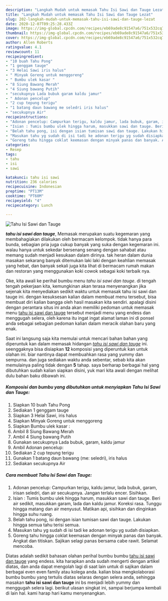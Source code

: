 ```yaml
---
description: "Langkah Mudah untuk memasak Tahu Isi Sawi dan Tauge Lezat"
title: "Langkah Mudah untuk memasak Tahu Isi Sawi dan Tauge Lezat"
slug: 202-langkah-mudah-untuk-memasak-tahu-isi-sawi-dan-tauge-lezat
date: 2020-12-07T09:25:28.433Z
image: https://img-global.cpcdn.com/recipes/eb69ade8c91547a6/751x532cq70/tahu-isi-sawi-dan-tauge-foto-resep-utama.jpg
thumbnail: https://img-global.cpcdn.com/recipes/eb69ade8c91547a6/751x532cq70/tahu-isi-sawi-dan-tauge-foto-resep-utama.jpg
cover: https://img-global.cpcdn.com/recipes/eb69ade8c91547a6/751x532cq70/tahu-isi-sawi-dan-tauge-foto-resep-utama.jpg
author: Allen Roberts
ratingvalue: 4.1
reviewcount: 11
recipeingredient:
- "10 buah Tahu Pong"
- "1 genggam tauge"
- "3 Helai Sawi iris halus"
- " Minyak Goreng untuk menggoreng"
- " Bumbu ulek kasar "
- "8 Siung Bawang Merah"
- "4 Siung bawang Putih"
- "secukupnya Lada bubuk garam kaldu jamur"
- " Adonan pencelup"
- "2 cup tepung terigu"
- "1 batang daun bawang me seledri iris halus"
- "secukupnya Air"
recipeinstructions:
- "Adonan pencelup: Campurkan terigu, kaldu jamur, lada bubuk, garam, irisan seledri, dan air secukupnya. Jangan terlalu encer. Sisihkan."
- "Isian : Tumis bumbu ulek hingga harum, masukkan sawi dan tauge. Beri air sedikit, masukkan garam, lada dan kaldu jamur. Koreksi rasa. Tunggu hingga matang dan air menyusut. Matikan api, sisihkan dan dinginkan hingga suhu ruang."
- "Belah tahu pong, isi dengan isian tumisan sawi dan tauge. Lakukan hingga semua tahu terisi semua."
- "Masukan tahu yg sudah di isi tadi ke adonan terigu yg sudah disiapkan."
- "Goreng tahu hingga coklat keemasan dengan minyak panas dan banyak. Angkat dan titiskan. Sajikan selagi panas bersama cabe rawit. Selamat mencoba."
categories:
- Resep
tags:
- tahu
- isi
- sawi

katakunci: tahu isi sawi 
nutrition: 236 calories
recipecuisine: Indonesian
preptime: "PT13M"
cooktime: "PT60M"
recipeyield: "4"
recipecategory: Lunch

---
```



![Tahu Isi Sawi dan Tauge](https://img-global.cpcdn.com/recipes/eb69ade8c91547a6/751x532cq70/tahu-isi-sawi-dan-tauge-foto-resep-utama.jpg)

<b><i>tahu isi sawi dan tauge</i></b>, Memasak merupakan suatu kegemaran yang membahagiakan dilakukan oleh bermacam kelompok. tidak hanya para bunda, sebagian pria juga cukup banyak yang suka dengan kegemaran ini. walau hanya untuk sekedar bersenang senang dengan sahabat atau memang sudah menjadi kesukaan dalam dirinya. tak heran dalam dunia masakan sekarang banyak ditemukan laki laki dengan keahlian memasak yang hebat, dan banyak sekali juga kita lihat di bermacam rumah makan dan restoran yang menggunakan koki cowok sebagai koki terbaik nya.

Oke, kita awali ke perihal bumbu menu <i>tahu isi sawi dan tauge</i>. di tengah tengah pekerjaan kita, kemungkinan akan terasa menyenangkan jika sejenak kita menyediakan sedikit waktu untuk memasak tahu isi sawi dan tauge ini. dengan kesuksesan kalian dalam membuat menu tersebut, bisa membuat diri kalian bangga oleh hasil masakan kita sendiri. apalagi disini dengan perantara situs ini anda akan memiliki pedoman untuk memasak menu <u>tahu isi sawi dan tauge</u> tersebut menjadi menu yang endess dan menggugah selera, oleh karena itu ingat ingat alamat laman ini di ponsel anda sebagai sebagian pedoman kalian dalam meracik olahan baru yang enak.




Saat ini langsung saja kita memulai untuk mencari bahan bahan yang diperuntuk kan dalam memasak hidangan <u><i>tahu isi sawi dan tauge</i></u> ini. seenggaknya bisa disiapkan <b>12</b> komposisi yang diperuntuk kan untuk olahan ini. biar nantinya dapat membuahkan rasa yang yummy dan sempurna. dan juga sediakan waktu anda sebentar, sebab kita akan memulainya paling tidak dengan <b>5</b> tahap. saya berharap berbagai hal yang dibutuhkan sudah kalian siapkan disini, yuk mari kita awali dengan melihat dulu bahan baku dibawah ini.

<!--inarticleads1-->

##### Komposisi dan bumbu yang dibutuhkan untuk menyiapkan Tahu Isi Sawi dan Tauge:

1. Siapkan 10 buah Tahu Pong
1. Sediakan 1 genggam tauge
1. Siapkan 3 Helai Sawi, iris halus
1. Siapkan  Minyak Goreng untuk menggoreng
1. Siapkan  Bumbu ulek kasar :
1. Ambil 8 Siung Bawang Merah
1. Ambil 4 Siung bawang Putih
1. Gunakan secukupnya Lada bubuk, garam, kaldu jamur
1. Ambil  Adonan pencelup:
1. Sediakan 2 cup tepung terigu
1. Gunakan 1 batang daun bawang (me: seledri), iris halus
1. Sediakan secukupnya Air




<!--inarticleads2-->

##### Cara membuat Tahu Isi Sawi dan Tauge:

1. Adonan pencelup: Campurkan terigu, kaldu jamur, lada bubuk, garam, irisan seledri, dan air secukupnya. Jangan terlalu encer. Sisihkan.
1. Isian : Tumis bumbu ulek hingga harum, masukkan sawi dan tauge. Beri air sedikit, masukkan garam, lada dan kaldu jamur. Koreksi rasa. Tunggu hingga matang dan air menyusut. Matikan api, sisihkan dan dinginkan hingga suhu ruang.
1. Belah tahu pong, isi dengan isian tumisan sawi dan tauge. Lakukan hingga semua tahu terisi semua.
1. Masukan tahu yg sudah di isi tadi ke adonan terigu yg sudah disiapkan.
1. Goreng tahu hingga coklat keemasan dengan minyak panas dan banyak. Angkat dan titiskan. Sajikan selagi panas bersama cabe rawit. Selamat mencoba.




Diatas adalah sedikit bahasan olahan perihal bumbu bumbu <u>tahu isi sawi dan tauge</u> yang endess. kita harapkan anda sudah mengerti dengan artikel diatas, dan anda dapat mengolah lagi di saat lain untuk di sajikan dalam berbagai even even family atau kolega anda. kalian bisa mengkolaborasi bumbu bumbu yang tertulis diatas selaras dengan selera anda, sehingga masakan <b>tahu isi sawi dan tauge</b> ini bs menjadi lebih yummy dan menggugah selera lagi. berikut ulasan singkat ini, sampai berjumpa kembali di lain hal. kami harap hari kamu menyenangkan.
